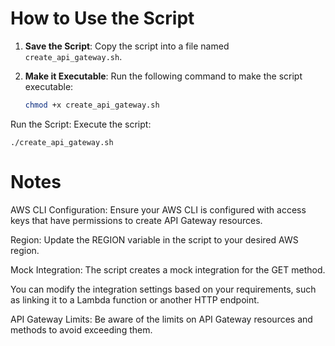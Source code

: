 # How to Use the Script

1. **Save the Script**: Copy the script into a file named `create_api_gateway.sh`.

2. **Make it Executable**: Run the following command to make the script executable:
   ```bash
   chmod +x create_api_gateway.sh


Run the Script: Execute the script:
```
./create_api_gateway.sh
```


# Notes
AWS CLI Configuration: Ensure your AWS CLI is configured with access keys that have permissions to create API Gateway resources.

Region: Update the REGION variable in the script to your desired AWS region.

Mock Integration: The script creates a mock integration for the GET method. 

You can modify the integration settings based on your requirements, such as linking it to a Lambda function or another HTTP endpoint.

API Gateway Limits: Be aware of the limits on API Gateway resources and methods to avoid exceeding them.
